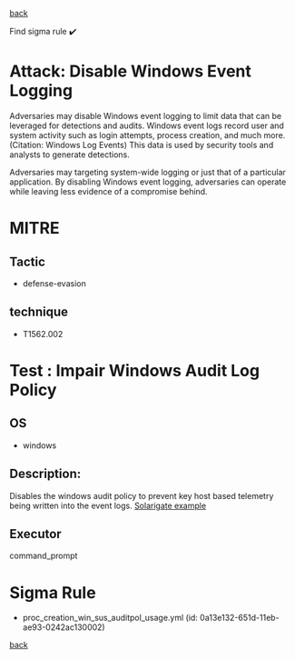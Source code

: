 
[back](../index.md)

Find sigma rule :heavy_check_mark: 

# Attack: Disable Windows Event Logging 

Adversaries may disable Windows event logging to limit data that can be leveraged for detections and audits. Windows event logs record user and system activity such as login attempts, process creation, and much more.(Citation: Windows Log Events) This data is used by security tools and analysts to generate detections.

Adversaries may targeting system-wide logging or just that of a particular application. By disabling Windows event logging, adversaries can operate while leaving less evidence of a compromise behind.

# MITRE
## Tactic
  - defense-evasion


## technique
  - T1562.002


# Test : Impair Windows Audit Log Policy
## OS
  - windows


## Description:
Disables the windows audit policy to prevent key host based telemetry being written into the event logs.
[Solarigate example](https://www.microsoft.com/security/blog/2021/01/20/deep-dive-into-the-solorigate-second-stage-activation-from-sunburst-to-teardrop-and-raindrop/)

## Executor
command_prompt

# Sigma Rule
 - proc_creation_win_sus_auditpol_usage.yml (id: 0a13e132-651d-11eb-ae93-0242ac130002)



[back](../index.md)
